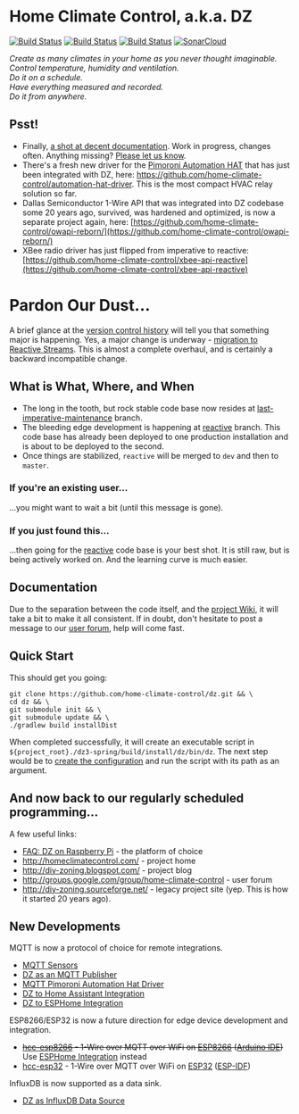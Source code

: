 Home Climate Control, a.k.a. DZ
==

[![Build Status](https://app.travis-ci.com/home-climate-control/dz.svg)](https://app.travis-ci.com/github/home-climate-control/dz)
[![Build Status](https://github.com/home-climate-control/dz/actions/workflows/gradle.yml/badge.svg)](https://github.com/home-climate-control/dz/actions/workflows/gradle.yml)
[![Build Status](https://github.com/home-climate-control/dz/actions/workflows/codeql-analysis.yml/badge.svg)](https://github.com/home-climate-control/dz/actions/workflows/codeql-analysis.yml)
[![SonarCloud](https://github.com/home-climate-control/dz/actions/workflows/sonarcloud.yml/badge.svg)](https://github.com/home-climate-control/dz/actions/workflows/sonarcloud.yml)

*Create as many climates in your home as you never thought imaginable.*  
*Control temperature, humidity and ventilation.*  
*Do it on a schedule.*  
*Have everything measured and recorded.*  
*Do it from anywhere.*

## Psst!

* Finally, [a shot at decent documentation](./docs/index.md). Work in progress, changes often. Anything missing? [Please let us know](http://groups.google.com/group/home-climate-control).
* There's a fresh new driver for the [Pimoroni Automation HAT](https://learn.pimoroni.com/tutorial/sandyj/getting-started-with-automation-hat-and-phat) that has just been integrated with DZ, here: https://github.com/home-climate-control/automation-hat-driver. This is the most compact HVAC relay solution so far.
* Dallas Semiconductor 1-Wire API that was integrated into DZ codebase some 20 years ago, survived, was hardened and optimized, is now a separate project again, here: [https://github.com/home-climate-control/owapi-reborn/](https://github.com/home-climate-control/owapi-reborn/)
* XBee radio driver has just flipped from imperative to reactive: [https://github.com/home-climate-control/xbee-api-reactive](https://github.com/home-climate-control/xbee-api-reactive)

# Pardon Our Dust...

A brief glance at the [version control history](https://github.com/home-climate-control/dz/network) will tell you that something major is happening. Yes, a major change is underway - [migration to Reactive Streams](https://github.com/home-climate-control/dz/milestone/12). This is almost a complete overhaul, and is certainly a backward incompatible change.

## What is What, Where, and When
* The long in the tooth, but rock stable code base now resides at [last-imperative-maintenance](https://github.com/home-climate-control/dz/tree/last-imperative-maintenance) branch.
* The bleeding edge development is happening at [reactive](https://github.com/home-climate-control/dz/tree/reactive) branch. This code base has already been deployed to one production installation and is about to be deployed to the second.
* Once things are stabilized, `reactive` will be merged to `dev` and then to `master`.

### If you're an existing user...
...you might want to wait a bit (until this message is gone).

### If you just found this...
...then going for the [reactive](https://github.com/home-climate-control/dz/tree/reactive) code base is your best shot. It is still raw, but is being actively worked on. And the learning curve is much easier.

## Documentation
Due to the separation between the code itself, and the [project Wiki](https://github.com/home-climate-control/dz/wiki), it will take a bit to make it all consistent. If in doubt, don't hesitate to post a message to our [user forum](http://groups.google.com/group/home-climate-control), help will come fast.

## Quick Start
This should get you going:

```
git clone https://github.com/home-climate-control/dz.git && \
cd dz && \
git submodule init && \
git submodule update && \
./gradlew build installDist
```

When completed successfully, it will create an executable script in `${project_root}./dz3-spring/build/install/dz/bin/dz`. The next step would be to [create the configuration](https://github.com/home-climate-control/dz/wiki/Configuration) and run the script with its path as an argument.

## And now back to our regularly scheduled programming...

A few useful links:

* [FAQ: DZ on Raspberry Pi](https://github.com/home-climate-control/dz/wiki/FAQ:-DZ-on-Raspberry-Pi) - the platform of choice
* http://homeclimatecontrol.com/ - project home
* http://diy-zoning.blogspot.com/ - project blog
* http://groups.google.com/group/home-climate-control - user forum
* http://diy-zoning.sourceforge.net/ - legacy project site (yep. This is how it started 20 years ago).

## New Developments

MQTT is now a protocol of choice for remote integrations.

* [MQTT Sensors](https://github.com/home-climate-control/dz/wiki/HOWTO:-MQTT-Sensors)
* [DZ as an MQTT Publisher](https://github.com/home-climate-control/dz/wiki/HOWTO:-DZ-as-an-MQTT-Publisher)
* [MQTT Pimoroni Automation Hat Driver](https://github.com/climategadgets/mqtt-automation-hat-go)
* [DZ to Home Assistant Integration](https://github.com/home-climate-control/dz/wiki/HOWTO:-DZ-to-Home-Assistant-integration)
* [DZ to ESPHome Integration](https://github.com/home-climate-control/dz/wiki/HOWTO:-DZ-to-ESPHome-integration)

ESP8266/ESP32 is now a future direction for edge device development and integration.

* ~~[hcc-esp8266](https://github.com/home-climate-control/hcc-esp8266) - 1-Wire over MQTT over WiFi on [ESP8266](https://en.wikipedia.org/wiki/ESP8266) ([Arduino IDE](https://github.com/esp8266/Arduino))~~ Use [ESPHome Integration](https://github.com/home-climate-control/dz/wiki/HOWTO:-DZ-to-ESPHome-integration) instead
* [hcc-esp32](https://github.com/home-climate-control/hcc-esp32) - 1-Wire over MQTT over WiFi on [ESP32](https://en.wikipedia.org/wiki/ESP32) ([ESP-IDF](https://github.com/espressif/esp-idf))

InfluxDB is now supported as a data sink.

* [DZ as InfluxDB Data Source](https://github.com/home-climate-control/dz/wiki/HOWTO:-DZ-as-InfluxDB-Data-Source)

